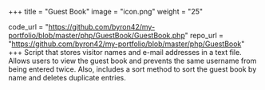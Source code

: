 +++
title = "Guest Book"
image = "icon.png"
weight = "25"

code_url = "https://github.com/byron42/my-portfolio/blob/master/php/GuestBook/GuestBook.php"
repo_url = "https://github.com/byron42/my-portfolio/blob/master/php/GuestBook"
+++
Script that stores visitor names and e-mail addresses in a text file. Allows users to view the guest book and prevents the same username from being entered twice. Also, includes a sort method to sort the guest book by name and deletes duplicate entries.